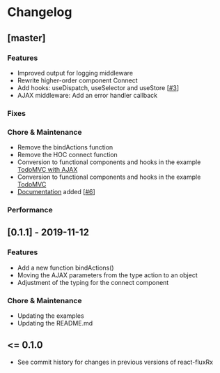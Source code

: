 # Changelog

## [master]

### Features

- Improved output for logging middleware
- Rewrite higher-order component Connect
- Add hooks: useDispatch, useSelector and useStore [[#3](https://github.com/kettil/react-fluxrx/issues/3)]
- AJAX middleware: Add an error handler callback

### Fixes

### Chore & Maintenance

- Remove the bindActions function
- Remove the HOC connect function
- Conversion to functional components and hooks in the example [TodoMVC with AJAX](./example/todomvc-ajax)
- Conversion to functional components and hooks in the example [TodoMVC](./example/todomvc)
- [Documentation](./documents) added [[#6](https://github.com/kettil/react-fluxrx/issues/6)]

### Performance

## [0.1.1] - 2019-11-12

### Features

- Add a new function bindActions()
- Moving the AJAX parameters from the type action to an object
- Adjustment of the typing for the connect component

### Chore & Maintenance

- Updating the examples
- Updating the README.md

## <= 0.1.0

- See commit history for changes in previous versions of react-fluxRx
